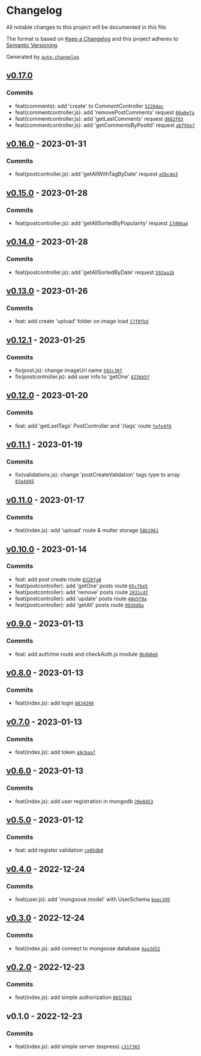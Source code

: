 # Changelog

All notable changes to this project will be documented in this file.

The format is based on [Keep a Changelog](https://keepachangelog.com/en/1.0.0/)
and this project adheres to [Semantic Versioning](https://semver.org/spec/v2.0.0.html).

Generated by [`auto-changelog`](https://github.com/CookPete/auto-changelog).

## [v0.17.0](https://github.com/WhiteDevilMan/mern-blog-backend/compare/v0.16.0...v0.17.0)

### Commits

- feat(comments): add 'create' to CommentController [`52264ac`](https://github.com/WhiteDevilMan/mern-blog-backend/commit/52264acebdd5d2837c5c3c805c888c29e66582a6)
- feat(commentcontroller.js): add 'removePostComments' request [`80a0efa`](https://github.com/WhiteDevilMan/mern-blog-backend/commit/80a0efac0ea71f5661ea90fd8b234aa444a5b175)
- feat(commentcontroller.js): add 'getLastComments' request [`d882f03`](https://github.com/WhiteDevilMan/mern-blog-backend/commit/d882f03245b949fa9b8d5bb4e60b8e076998ae6f)
- feat(commentcontroller.js): add 'getCommentsByPostId' request [`abf95e7`](https://github.com/WhiteDevilMan/mern-blog-backend/commit/abf95e7f990ed604ffdfe1af618dcd7fd453e2fc)

## [v0.16.0](https://github.com/WhiteDevilMan/mern-blog-backend/compare/v0.15.0...v0.16.0) - 2023-01-31

### Commits

- feat(postcontroller.js): add 'getAllWithTagByDate' request [`a5bc4e3`](https://github.com/WhiteDevilMan/mern-blog-backend/commit/a5bc4e35003779cfa0917b69d400bc57c86cc71f)

## [v0.15.0](https://github.com/WhiteDevilMan/mern-blog-backend/compare/v0.14.0...v0.15.0) - 2023-01-28

### Commits

- feat(postcontroller.js): add 'getAllSortedByPopularity' request [`17d06a4`](https://github.com/WhiteDevilMan/mern-blog-backend/commit/17d06a440e7c3fa38a03a258d35756b44b5f7776)

## [v0.14.0](https://github.com/WhiteDevilMan/mern-blog-backend/compare/v0.13.0...v0.14.0) - 2023-01-28

### Commits

- feat(postcontroller.js): add 'getAllSortedByDate' request [`592aa1b`](https://github.com/WhiteDevilMan/mern-blog-backend/commit/592aa1b7d1549e74dcf25dae3d06d708a89c7b22)

## [v0.13.0](https://github.com/WhiteDevilMan/mern-blog-backend/compare/v0.12.1...v0.13.0) - 2023-01-26

### Commits

- feat: add create 'upload' folder on image load [`17f0fbd`](https://github.com/WhiteDevilMan/mern-blog-backend/commit/17f0fbd9495ffa3e480216ec71d38639b49b16d6)

## [v0.12.1](https://github.com/WhiteDevilMan/mern-blog-backend/compare/v0.12.0...v0.12.1) - 2023-01-25

### Commits

- fix(post.js): change imageUrl name [`592c30f`](https://github.com/WhiteDevilMan/mern-blog-backend/commit/592c30f86a7578e369a67b25dd16c7f31753cca9)
- fix(postcontroller.js): add user info to 'getOne' [`423bb5f`](https://github.com/WhiteDevilMan/mern-blog-backend/commit/423bb5f5d3ffebd7355355e43c1391d11f2cfeef)

## [v0.12.0](https://github.com/WhiteDevilMan/mern-blog-backend/compare/v0.11.1...v0.12.0) - 2023-01-20

### Commits

- feat: add 'getLastTags' PostController and '/tags' route [`fefe4f0`](https://github.com/WhiteDevilMan/mern-blog-backend/commit/fefe4f0b1e8f5bf9bbaf6f253f87f7c69bcd7d29)

## [v0.11.1](https://github.com/WhiteDevilMan/mern-blog-backend/compare/v0.11.0...v0.11.1) - 2023-01-19

### Commits

- fix(validations.js): change 'postCreateValidation' tags type to array [`83a4d45`](https://github.com/WhiteDevilMan/mern-blog-backend/commit/83a4d450fcb9a717d9ea7017e3fe1e8a7383dde7)

## [v0.11.0](https://github.com/WhiteDevilMan/mern-blog-backend/compare/v0.10.0...v0.11.0) - 2023-01-17

### Commits

- feat(index.js): add 'upload' route & multer storage [`58b1961`](https://github.com/WhiteDevilMan/mern-blog-backend/commit/58b19618a553b09d8ce1987bf3010053a5520797)

## [v0.10.0](https://github.com/WhiteDevilMan/mern-blog-backend/compare/v0.9.0...v0.10.0) - 2023-01-14

### Commits

- feat: add post create route [`8320fa0`](https://github.com/WhiteDevilMan/mern-blog-backend/commit/8320fa005abd6af5f533797f6d52cf7f20566c2a)
- feat(postcontroller): add 'getOne' posts route [`65c76e5`](https://github.com/WhiteDevilMan/mern-blog-backend/commit/65c76e587d93c6bf7f22961a09852da237ab812c)
- feat(postcontroller): add 'remove' posts route [`2031cdf`](https://github.com/WhiteDevilMan/mern-blog-backend/commit/2031cdfecb9335d3197fc8e2baa05cda68e4e5bf)
- feat(postcontroller): add 'update' posts route [`48e5f9a`](https://github.com/WhiteDevilMan/mern-blog-backend/commit/48e5f9a553b783bdae8279a9c29185d05aa97359)
- feat(postcontroller): add 'getAll' posts route [`9926d8a`](https://github.com/WhiteDevilMan/mern-blog-backend/commit/9926d8afaa56b585b8be0afa293447237f8f8e55)

## [v0.9.0](https://github.com/WhiteDevilMan/mern-blog-backend/compare/v0.8.0...v0.9.0) - 2023-01-13

### Commits

- feat: add auth/me route and checkAuth.js module [`9b4b0eb`](https://github.com/WhiteDevilMan/mern-blog-backend/commit/9b4b0eb4e1093ccc6b1312439a48a9c0b1e0a1c5)

## [v0.8.0](https://github.com/WhiteDevilMan/mern-blog-backend/compare/v0.7.0...v0.8.0) - 2023-01-13

### Commits

- feat(index.js): add login [`0834398`](https://github.com/WhiteDevilMan/mern-blog-backend/commit/08343987c931e7e9c27e0996dafbf51f489424b1)

## [v0.7.0](https://github.com/WhiteDevilMan/mern-blog-backend/compare/v0.6.0...v0.7.0) - 2023-01-13

### Commits

- feat(index.js): add token [`a9cbaa7`](https://github.com/WhiteDevilMan/mern-blog-backend/commit/a9cbaa77073c9b2966a21cc90f1eb2edccd4721a)

## [v0.6.0](https://github.com/WhiteDevilMan/mern-blog-backend/compare/v0.5.0...v0.6.0) - 2023-01-13

### Commits

- feat(index.js): add user registration in mongodb [`20e8d53`](https://github.com/WhiteDevilMan/mern-blog-backend/commit/20e8d53ca932a75bd482741763fd6415d88c28da)

## [v0.5.0](https://github.com/WhiteDevilMan/mern-blog-backend/compare/v0.4.0...v0.5.0) - 2023-01-12

### Commits

- feat: add register validation [`ce05db0`](https://github.com/WhiteDevilMan/mern-blog-backend/commit/ce05db0c9182d6cc8a11d279a3cd42368ed761da)

## [v0.4.0](https://github.com/WhiteDevilMan/mern-blog-backend/compare/v0.3.0...v0.4.0) - 2022-12-24

### Commits

- feat(user.js): add 'mongoose.model' with UserSchema [`beec395`](https://github.com/WhiteDevilMan/mern-blog-backend/commit/beec395954d3c8d37aa4a3cf48f079a73a2c286c)

## [v0.3.0](https://github.com/WhiteDevilMan/mern-blog-backend/compare/v0.2.0...v0.3.0) - 2022-12-24

### Commits

- feat(index.js): add connect to mongoose database [`4aa3d52`](https://github.com/WhiteDevilMan/mern-blog-backend/commit/4aa3d52e931e34fb6ae13a34e7053bff8f871612)

## [v0.2.0](https://github.com/WhiteDevilMan/mern-blog-backend/compare/v0.1.0...v0.2.0) - 2022-12-23

### Commits

- feat(index.js): add simple authorization [`86578d3`](https://github.com/WhiteDevilMan/mern-blog-backend/commit/86578d3d0bb756adda93cdd0a31f75d805cc9fa1)

## v0.1.0 - 2022-12-23

### Commits

- feat(index.js): add simple server (express) [`c31f363`](https://github.com/WhiteDevilMan/mern-blog-backend/commit/c31f3635c773eb37ab91fa660657d1c351fc13c0)
